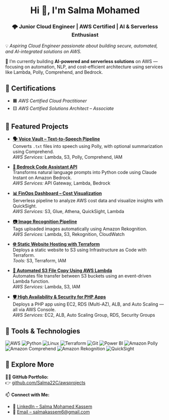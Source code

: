 <h1 align="center">Hi 👋, I'm Salma Mohamed</h1>
<h3 align="center">🌩 Junior Cloud Engineer | AWS Certified | AI & Serverless Enthusiast</h3>

💡 *Aspiring Cloud Engineer passionate about building secure, automated, and AI-integrated solutions on AWS.*

🔭 I’m currently building **AI-powered and serverless solutions** on AWS — focusing on automation, NLP, and cost-efficient architecture using services like Lambda, Polly, Comprehend, and Bedrock.



## 🏅 Certifications

- 🟧 *AWS Certified Cloud Practitioner*  
- 🟨 *AWS Certified Solutions Architect – Associate*


## 🚀 Featured Projects

- **[🗣 Voice Vault – Text-to-Speech Pipeline](https://github.com/Salma22C/awsprojects/blob/main/Voice%20Vault%20Project)**  
  Converts `.txt` files into speech using Polly, with optional summarization using Comprehend.  
  *AWS Services:* Lambda, S3, Polly, Comprehend, IAM

- **[🤖 Bedrock Code Assistant API](https://github.com/Salma22C/awsprojects/tree/main/Amazon%20Bedrock%20Code%20Assistant%20API)**  
  Transforms natural language prompts into Python code using Claude Instant on Amazon Bedrock.  
  *AWS Services:* API Gateway, Lambda, Bedrock

- **[📊 FinOps Dashboard – Cost Visualization](https://github.com/Salma22C/awsprojects/tree/main/Serverless%20Data%20Analytics%20and%20Visualization%20Pipeline)**  
  Serverless pipeline to analyze AWS cost data and visualize insights with QuickSight.  
  *AWS Services:* S3, Glue, Athena, QuickSight, Lambda

- **[📷 Image Recognition Pipeline](https://github.com/Salma22C/awsprojects/tree/main/Serverless%20Image%20Recognition%20Pipeline)**  
  Tags uploaded images automatically using Amazon Rekognition.  
  *AWS Services:* Lambda, S3, Rekognition, CloudWatch

- **[🌐 Static Website Hosting with Terraform](https://github.com/Salma22C/awsprojects/blob/main/Static%20Website%20Hosting%20with%20Terraform)**  
  Deploys a static website to S3 using Infrastructure as Code with Terraform.  
  *Tools:* S3, Terraform, IAM

- **[🔁 Automated S3 File Copy Using AWS Lambda](https://github.com/Salma22C/awsprojects/tree/main/Lambda%20copy%20Automation)**  
  Automates file transfer between S3 buckets using an event-driven Lambda function.  
  *AWS Services:* Lambda, S3, IAM

- **[🛡️ High Availability & Security for PHP Apps](https://github.com/Salma22C/awsprojects/tree/main/High%20Availability%20PHP%20App)**  
  Deploys a PHP app using EC2, RDS (Multi-AZ), ALB, and Auto Scaling — all via AWS Console.  
  *AWS Services:* EC2, ALB, Auto Scaling Group, RDS, Security Groups



## 🧰 Tools & Technologies

<p align="left">
  <img src="https://img.shields.io/badge/AWS-FF9900?style=for-the-badge&logo=amazonaws&logoColor=white" alt="AWS"/>
  <img src="https://img.shields.io/badge/Python-3776AB?style=for-the-badge&logo=python&logoColor=white" alt="Python"/>
  <img src="https://img.shields.io/badge/Linux-FCC624?style=for-the-badge&logo=linux&logoColor=black" alt="Linux"/>
  <img src="https://img.shields.io/badge/Terraform-7B42BC?style=for-the-badge&logo=terraform&logoColor=white" alt="Terraform"/>
  <img src="https://img.shields.io/badge/Git-F05032?style=for-the-badge&logo=git&logoColor=white" alt="Git"/>
  <img src="https://img.shields.io/badge/PowerBI-F2C811?style=for-the-badge&logo=powerbi&logoColor=black" alt="Power BI"/>
  <img src="https://img.shields.io/badge/Polly-FF9900?style=for-the-badge&logo=amazonaws&logoColor=white" alt="Amazon Polly"/>
  <img src="https://img.shields.io/badge/Comprehend-4CAF50?style=for-the-badge&logo=amazonaws&logoColor=white" alt="Amazon Comprehend"/>
  <img src="https://img.shields.io/badge/Rekognition-3EB489?style=for-the-badge&logo=amazonaws&logoColor=white" alt="Amazon Rekognition"/>
  <img src="https://img.shields.io/badge/QuickSight-0052CC?style=for-the-badge&logo=amazonaws&logoColor=white" alt="QuickSight"/>
</p>



## 🔗 Explore More

👩‍💻 **GitHub Portfolio:**  
👉 [github.com/Salma22C/awsprojects](https://github.com/Salma22C/awsprojects)

📫 **Connect with Me:**  
- 💼 [LinkedIn – Salma Mohamed Kassem](https://www.linkedin.com/in/salma-mohamed-kassem)  
- 📧 [Email – salmakassem6@gmail.com](mailto:salmakassem6@gmail.com)



